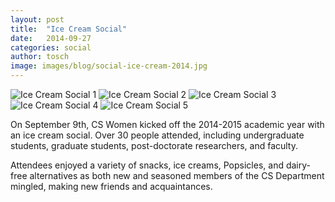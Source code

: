 ```yaml
---
layout: post
title:  "Ice Cream Social"
date:   2014-09-27
categories: social
author: tosch
image: images/blog/social-ice-cream-2014.jpg
---
```



![Ice Cream Social 1](/images/ice_cream_social_2014_1.jpg)
![Ice Cream Social 2](/images/ice_cream_social_2014_2.jpg)
![Ice Cream Social 3](/images/ice_cream_social_2014_3.jpg)
![Ice Cream Social 4](/images/ice_cream_social_2014_4.jpg)
![Ice Cream Social 5](/images/ice_cream_social_2014_5.jpg)



 On September 9th, CS Women kicked off the 2014-2015 academic year with an ice cream social. Over 30 people attended, including undergraduate students, graduate students, post-doctorate researchers, and faculty.

Attendees enjoyed a variety of snacks, ice creams, Popsicles, and dairy-free alternatives as both new and seasoned members of the CS Department mingled, making new friends and acquaintances.
